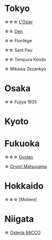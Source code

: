 # Tokyo
☆☆☆ [L'Osier](https://www.instagram.com/p/DEX35zKSzMG/?hl=en)

☆☆ [Den](https://www.instagram.com/p/DG_isXjyVta/?hl=en)

☆☆ Florilège

☆☆ Sant Pau

☆☆ Tempura Kondo

☆ Mikawa Zezankyo

# Osaka
☆☆ Fujiya 1935

# Kyoto

# Fukuoka
☆☆☆ [Gyoten](https://www.instagram.com/p/DCmGPvdvLbI/?hl=en)

☆ [Oryori Matsuyama](https://www.instagram.com/p/DCmLHTtP1FN/?hl=en)

# Hokkaido
☆☆☆ [Moliere]

# Niigata
☆ [Osteria BACCO](https://www.instagram.com/p/DHLvnZYRxt5/?hl=en)

